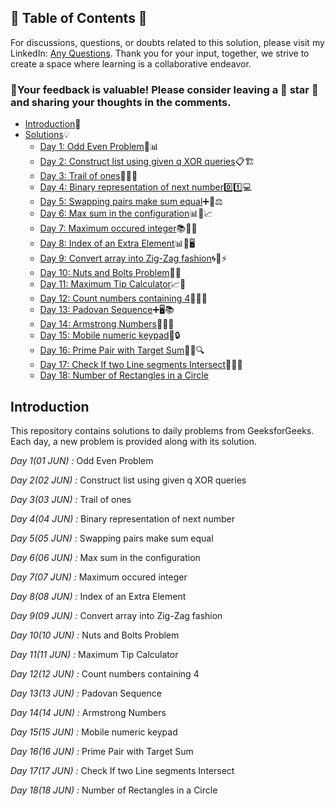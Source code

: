 ## 📜 Table of Contents 📜

For discussions, questions, or doubts related to this solution, please visit my LinkedIn: [Any Questions](https://www.linkedin.com/in/het-patel-8b110525a/). Thank you for your input, together, we strive to create a space where learning is a collaborative endeavor.

### 🔮Your feedback is valuable! Please consider leaving a 🌟 star 🌟 and sharing your thoughts in the comments.

- [Introduction](https://github.com/Hunterdii/GeeksforGeeks-POTD/blob/main/README.md)📝
- [Solutions](https://github.com/Hunterdii/GeeksforGeeks-POTD/tree/main/June%202024%20GFG%20SOLUTION)💡
  - [Day 1: Odd Even Problem](https://github.com/Hunterdii/GeeksforGeeks-POTD/blob/main/June%202024%20GFG%20SOLUTION/01(June)%20Odd%20Even%20Problem.md)📝📊
  - [Day 2: Construct list using given q XOR queries](https://github.com/Hunterdii/GeeksforGeeks-POTD/blob/main/June%202024%20GFG%20SOLUTION/02(June)%20Construct%20list%20using%20given%20q%20XOR%20queries.md)📋🏗️
  - [Day 3: Trail of ones](https://github.com/Hunterdii/GeeksforGeeks-POTD/blob/main/June%202024%20GFG%20SOLUTION/03(June)%20Trail%20of%20ones.md)🧩🔢🧠
  - [Day 4: Binary representation of next number](https://github.com/Hunterdii/GeeksforGeeks-POTD/blob/main/June%202024%20GFG%20SOLUTION/04(June)%20Binary%20representation%20of%20next%20number.md)0️⃣1️⃣💻
  - [Day 5: Swapping pairs make sum equal](https://github.com/Hunterdii/GeeksforGeeks-POTD/blob/main/June%202024%20GFG%20SOLUTION/05(June)%20Swapping%20pairs%20make%20sum%20equal.md)➕🔢⚖️
  - [Day 6: Max sum in the configuration](https://github.com/Hunterdii/GeeksforGeeks-POTD/blob/main/June%202024%20GFG%20SOLUTION/06(June)%20Max%20sum%20in%20the%20configuration.md)📊🔢📈
  - [Day 7: Maximum occured integer](https://github.com/Hunterdii/GeeksforGeeks-POTD/blob/main/June%202024%20GFG%20SOLUTION/07(June)%20Maximum%20occured%20integer.md)📚🔢✅
  - [Day 8: Index of an Extra Element](https://github.com/Hunterdii/GeeksforGeeks-POTD/blob/main/June%202024%20GFG%20SOLUTION/08(June)%20Index%20of%20an%20Extra%20Element.md)📊🔢🖥️
  - [Day 9: Convert array into Zig-Zag fashion](https://github.com/Hunterdii/GeeksforGeeks-POTD/blob/main/June%202024%20GFG%20SOLUTION/09(June)%20Convert%20array%20into%20Zig-Zag%20fashion.md)🌀🔀⚡
  - [Day 10: Nuts and Bolts Problem](https://github.com/Hunterdii/GeeksforGeeks-POTD/blob/main/June%202024%20GFG%20SOLUTION/10(June)%20Nuts%20and%20Bolts%20Problem.md)🥜🔩
  - [Day 11: Maximum Tip Calculator](https://github.com/Hunterdii/GeeksforGeeks-POTD/blob/main/June%202024%20GFG%20SOLUTION/11(June)%20Maximum%20Tip%20Calculator.md)📈🔢
  - [Day 12: Count numbers containing 4](https://github.com/Hunterdii/GeeksforGeeks-POTD/blob/main/June%202024%20GFG%20SOLUTION/12(June)%20Count%20numbers%20containing%204.md)🔢✅📘
  - [Day 13: Padovan Sequence](https://github.com/Hunterdii/GeeksforGeeks-POTD/blob/main/June%202024%20GFG%20SOLUTION/13(June)%20Padovan%20Sequence.md)➕🖥️📚
  - [Day 14: Armstrong Numbers](https://github.com/Hunterdii/GeeksforGeeks-POTD/blob/main/June%202024%20GFG%20SOLUTION/14(June)%20Armstrong%20Numbers.md)💯🔢🧠
  - [Day 15: Mobile numeric keypad](https://github.com/Hunterdii/GeeksforGeeks-POTD/blob/main/June%202024%20GFG%20SOLUTION/15(June)%20Mobile%20numeric%20keypad.md)📱🔒
  - [Day 16: Prime Pair with Target Sum](https://github.com/Hunterdii/GeeksforGeeks-POTD/blob/main/June%202024%20GFG%20SOLUTION/16(June)%20Prime%20Pair%20with%20Target%20Sum.md)🔢📝🔍
  - [Day 17: Check If two Line segments Intersect](https://github.com/Hunterdii/GeeksforGeeks-POTD/blob/main/June%202024%20GFG%20SOLUTION/17(June)%20Check%20If%20two%20Line%20segments%20Intersect.md)📐📏🔄
  - [Day 18: Number of Rectangles in a Circle](https://github.com/Hunterdii/GeeksforGeeks-POTD/blob/main/June%202024%20GFG%20SOLUTION/18(June)%20Number%20of%20Rectangles%20in%20a%20Circle.md)

## Introduction

This repository contains solutions to daily problems from GeeksforGeeks. Each day, a new problem is provided along with its solution.

*Day 1(01 JUN) :* Odd Even Problem

*Day 2(02 JUN) :* Construct list using given q XOR queries

*Day 3(03 JUN) :* Trail of ones

*Day 4(04 JUN) :* Binary representation of next number

*Day 5(05 JUN) :* Swapping pairs make sum equal

*Day 6(06 JUN) :* Max sum in the configuration

*Day 7(07 JUN) :* Maximum occured integer

*Day 8(08 JUN) :* Index of an Extra Element

*Day 9(09 JUN) :* Convert array into Zig-Zag fashion

*Day 10(10 JUN) :* Nuts and Bolts Problem

*Day 11(11 JUN) :* Maximum Tip Calculator

*Day 12(12 JUN) :* Count numbers containing 4

*Day 13(13 JUN) :* Padovan Sequence

*Day 14(14 JUN) :* Armstrong Numbers

*Day 15(15 JUN) :* Mobile numeric keypad

*Day 16(16 JUN) :* Prime Pair with Target Sum

*Day 17(17 JUN) :* Check If two Line segments Intersect

*Day 18(18 JUN) :* Number of Rectangles in a Circle
